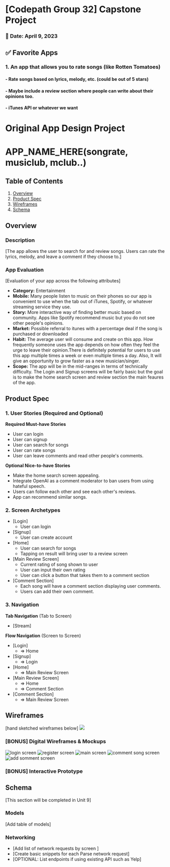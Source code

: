 # [Codepath Group 32] Capstone Project

### :small_blue_diamond: **Date:**  April 9, 2023

## :white_check_mark: Favorite Apps

### 1. An app that allows you to rate songs (like Rotten Tomatoes)
#### - Rate songs based on lyrics, melody, etc. (could be out of 5 stars)
#### - Maybe include a review section where people can write about their opinions too.
#### - iTunes API or whatever we want

Original App Design Project
===

# APP_NAME_HERE(songrate, musiclub, mclub..)

## Table of Contents
1. [Overview](#Overview)
1. [Product Spec](#Product-Spec)
1. [Wireframes](#Wireframes)
2. [Schema](#Schema)

## Overview
### Description
[The app allows the user to search for and review songs. Users can rate the lyrics, melody, and leave a comment if they choose to.]

### App Evaluation
[Evaluation of your app across the following attributes]
- **Category:** Entertainment
- **Mobile:** Many people listen to music on their phones so our app is convenient to use when the tab out of iTunes, Spotify, or whatever streaming service they use.
- **Story:** More interactive way of finding better music based on community. Apps like Spotify recommend music but you do not see other people's opinions.
- **Market:** Possible referral to itunes with a percentage deal if the song is purchased or downloaded
- **Habit:** The average user will consume and create on this app. How frequently someone uses the app depends on how often they feel the urge to leave their opinion.There is definitely potential for users to use this app multiple times a week or even multiple times a day. Also, It will give an opportunity to grow faster as a new musician/singer.
- **Scope:** The app will be in the mid-ranges in terms of technically difficulty. The Login and Signup screens will be fairly basic but the goal is to make the home search screen and review section the main feaures of the app.

## Product Spec

### 1. User Stories (Required and Optional)

**Required Must-have Stories**

* User can login
* User can signup
* User can search for songs
* User can rate songs
* User can leave comments and read other people's comments.

**Optional Nice-to-have Stories**

* Make the home search screen appealing.
* Integrate OpenAI as a comment moderator to ban users from using hateful speech.
* Users can follow each other and see each other's reviews.
* App can recommend similar songs.

### 2. Screen Archetypes

* [Login]
   * User can login
* [Signup]
   * User can create account
* [Home]
   * User can search for songs
   * Tapping on result will bring user to a review screen
* [Main Review Screen]
   * Current rating of song shown to user
   * User can input their own rating
   * User can click a button that takes them to a comment section
* [Comment Section]
   * Each song will have a comment section displaying user comments.
   * Users can add their own comment.

### 3. Navigation

**Tab Navigation** (Tab to Screen)

* [Stream]

**Flow Navigation** (Screen to Screen)

* [Login]
   * => Home
* [Signup]
   * => Login
* [Home]
   * => Main Review Screen
* [Main Review Screen]
    * => Home
    * => Comment Section
* [Comment Section]
    * => Main Review Screen


## Wireframes
[hand sketched wireframes below]
![](https://i.imgur.com/b2XcRE4.jpg)



### [BONUS] Digital Wireframes & Mockups

![login screen](https://github.com/yerlandana/Capstone-Project/blob/main/iPhone%2014%20Pro%20-%201.png)
![register screen](https://github.com/yerlandana/Capstone-Project/blob/main/iPhone%2014%20Pro%20-%202.png)
![main screen](https://github.com/yerlandana/Capstone-Project/blob/main/iPhone%2014%20Pro%20-%203.png)
![comment song screen](https://github.com/yerlandana/Capstone-Project/blob/main/iPhone%2014%20Pro%20-%204.png)
![add somment screen](https://github.com/yerlandana/Capstone-Project/blob/main/iPhone%2014%20Pro%20-%205.png)

### [BONUS] Interactive Prototype

## Schema 
[This section will be completed in Unit 9]
### Models
[Add table of models]
### Networking
- [Add list of network requests by screen ]
- [Create basic snippets for each Parse network request]
- [OPTIONAL: List endpoints if using existing API such as Yelp]
